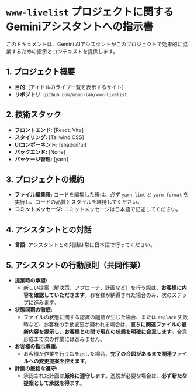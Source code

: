 # `www-livelist` プロジェクトに関するGeminiアシスタントへの指示書

このドキュメントは、Gemini AIアシスタントがこのプロジェクトで効果的に協業するための指示とコンテキストを提供します。

## 1. プロジェクト概要

- **目的:** [アイドルのライブ一覧を表示するサイト]
- **リポジトリ:** `github.com/momo-lab/www-livelist`

## 2. 技術スタック

- **フロントエンド:** [React, Vite]
- **スタイリング:** [Tailwind CSS]
- **UIコンポーネント:** [shadcn/ui]
- **バックエンド:** [None]
- **パッケージ管理:** [yarn]

## 3. プロジェクトの規約

- **ファイル編集後:** コードを編集した後は、必ず `yarn lint` と `yarn format` を実行し、コードの品質とスタイルを維持してください。
- **コミットメッセージ:** コミットメッセージは日本語で記述してください。

## 4. アシスタントとの対話

- **言語:** アシスタントとの対話は常に日本語で行ってください。

## 5. アシスタントの行動原則（共同作業）

- **提案時の承認:**
    *   新しい提案（解決策、アプローチ、計画など）を行う際は、**お客様に内容を確認していただきます**。お客様が納得された場合のみ、次のステップに進みます。
- **状態同期の徹底:**
    *   ファイルの状態に関する認識の齟齬が生じた場合、または `replace` 失敗時など、お客様の手動変更が疑われる場合は、**直ちに関連ファイルの最新内容を提示し、お客様との間で現在の状態を明確に合意します**。合意形成まで次の作業には進みません。
- **お客様の指示尊重:**
    *   お客様が作業を行う旨を示した場合、**完了の合図があるまで関連ファイルへの変更提案を控えます**。
- **計画の厳格な遵守:**
    *   承認された計画は**厳格に遵守します**。逸脱が必要な場合は、**必ず新たな提案として承認を得ます**。
